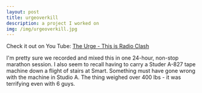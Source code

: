```yaml
---
layout: post
title: urgeoverkill 
description: a project I worked on
img: /img/urgeoverkill.jpg
---
```

Check it out on You Tube: [The Urge - This is Radio Clash](https://www.youtube.com/watch?v=uzZCKY60KE8)

I'm pretty sure we recorded and mixed this in one 24-hour, non-stop marathon session. I also seem to recall having to carry a Studer A-827 tape machine down a flight of stairs at Smart. Something must have gone wrong with the machine in Studio A. The thing weighed over 400 lbs - it was terrifying even with 6 guys.